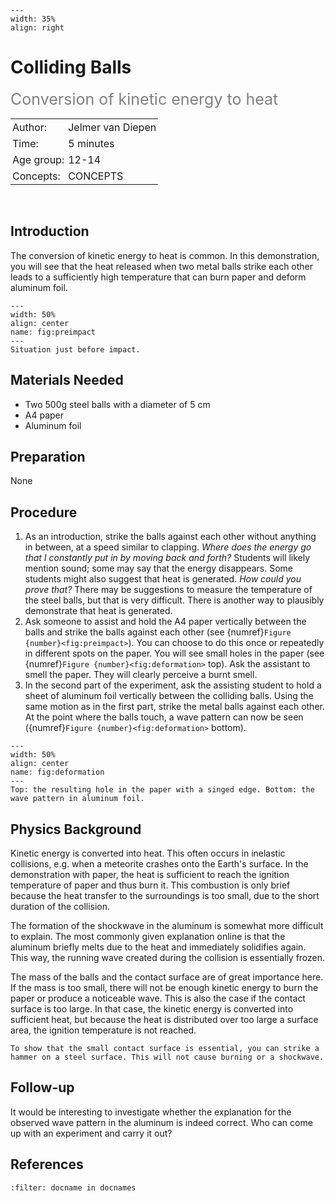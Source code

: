 ```{figure} ../../figures/checked.png
---
width: 35%
align: right
```

# Colliding Balls
<span style="font-size: 25px; color: gray;">Conversion of kinetic energy to heat</span>


<table style="width: 100%; border-collapse: collapse; border: none;">
    <tr style="background-color: var(--background-color);">  
        <td style="text-align: left; padding: 3px; border: none; color: var(--text-color)">Author:</td>
        <td style="text-align: left; padding: 3px; border: none; color: var(--text-color)">Jelmer van Diepen</td>
    </tr>
    <tr style="background-color: var(--background-color);"> 
        <td style="text-align: left; padding: 3px; border: none; color: var(--text-color)">Time:</td>
        <td style="text-align: left; padding: 3px; border: none; color: var(--text-color)">5 minutes</td>
    </tr>
    <tr style="background-color: var(--background-color);"> 
        <td style="text-align: left; padding: 3px; border: none; color: var(--text-color)">Age group:</td>
        <td style="text-align: left; padding: 3px; border: none; color: var(--text-color)">12-14</td>
    </tr>
    <tr style="background-color: var(--background-color);"> 
        <td style="text-align: left; padding: 3px; border: none; color: var(--text-color)">Concepts:</td>
        <td style="text-align: left; padding: 3px; border: none; color: var(--text-color)">CONCEPTS</td>
    </tr>
</table><br>


## Introduction
The conversion of kinetic energy to heat is common. In this demonstration, you will see that the heat released when two metal balls strike each other leads to a sufficiently high temperature that can burn paper and deform aluminum foil.

```{figure} WoS03_Balletje_tik_SD_fig1.jpg
---
width: 50%
align: center
name: fig:preimpact
---
Situation just before impact.
```


## Materials Needed
- Two 500g steel balls with a diameter of 5 cm
- A4 paper
- Aluminum foil

## Preparation
None

## Procedure
1. As an introduction, strike the balls against each other without anything in between, at a speed similar to clapping. *Where does the energy go that I constantly put in by moving back and forth?* Students will likely mention sound; some may say that the energy disappears. Some students might also suggest that heat is generated. *How could you prove that?* There may be suggestions to measure the temperature of the steel balls, but that is very difficult. There is another way to plausibly demonstrate that heat is generated.
2. Ask someone to assist and hold the A4 paper vertically between the balls and strike the balls against each other (see {numref}`Figure {number}<fig:preimpact>`). You can choose to do this once or repeatedly in different spots on the paper. You will see small holes in the paper (see {numref}`Figure {number}<fig:deformation>` top). Ask the assistant to smell the paper. They will clearly perceive a burnt smell.
3. In the second part of the experiment, ask the assisting student to hold a sheet of aluminum foil vertically between the colliding balls. Using the same motion as in the first part, strike the metal balls against each other. At the point where the balls touch, a wave pattern can now be seen ({numref}`Figure {number}<fig:deformation>` bottom).
```{figure} WoS03_Balletje_Tik_SD_fig2.jpg
---
width: 50%
align: center
name: fig:deformation
---
Top: the resulting hole in the paper with a singed edge. Bottom: the wave pattern in aluminum foil.
```

## Physics Background
Kinetic energy is converted into heat. This often occurs in inelastic collisions, e.g. when a meteorite crashes onto the Earth's surface. In the demonstration with paper, the heat is sufficient to reach the ignition temperature of paper and thus burn it. This combustion is only brief because the heat transfer to the surroundings is too small, due to the short duration of the collision.

The formation of the shockwave in the aluminum is somewhat more difficult to explain. The most commonly given explanation online is that the aluminum briefly melts due to the heat and immediately solidifies again. This way, the running wave created during the collision is essentially frozen.

The mass of the balls and the contact surface are of great importance here. If the mass is too small, there will not be enough kinetic energy to burn the paper or produce a noticeable wave. This is also the case if the contact surface is too large. In that case, the kinetic energy is converted into sufficient heat, but because the heat is distributed over too large a surface area, the ignition temperature is not reached.

```{tip}
To show that the small contact surface is essential, you can strike a hammer on a steel surface. This will not cause burning or a shockwave.
```
## Follow-up
It would be interesting to investigate whether the explanation for the observed wave pattern in the aluminum is indeed correct. Who can come up with an experiment and carry it out?

## References
```{bibliography}
:filter: docname in docnames
```